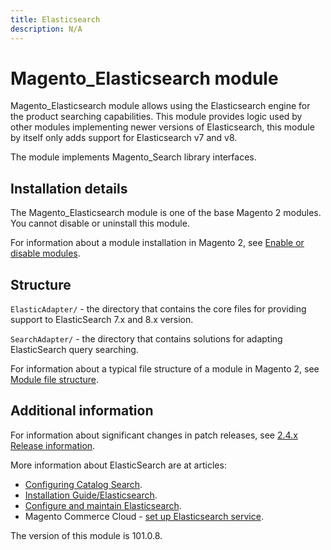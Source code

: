 ```yaml
---
title: Elasticsearch
description: N/A
---
```


# Magento_Elasticsearch module

Magento_Elasticsearch module allows using the Elasticsearch engine for the product searching capabilities. This module
provides logic used by other modules implementing newer versions of Elasticsearch, this module by itself only adds
support for Elasticsearch v7 and v8.

The module implements Magento_Search library interfaces.

## Installation details

The Magento_Elasticsearch module is one of the base Magento 2 modules. You cannot disable or uninstall this module.

For information about a module installation in Magento 2, see [Enable or disable modules](https://experienceleague.adobe.com/docs/commerce-operations/installation-guide/tutorials/manage-modules.html).

## Structure

`ElasticAdapter/` - the directory that contains the core files for providing support to ElasticSearch 7.x and 8.x
version.

`SearchAdapter/` - the directory that contains solutions for adapting ElasticSearch query searching.

For information about a typical file structure of a module in Magento 2, see [Module file structure](https://developer.adobe.com/commerce/php/development/build/component-file-structure/#module-file-structure).

## Additional information

For information about significant changes in patch releases, see [2.4.x Release information](https://experienceleague.adobe.com/docs/commerce-operations/release/notes/overview.html).

More information about ElasticSearch are at articles:

- [Configuring Catalog Search](https://experienceleague.adobe.com/docs/commerce-admin/catalog/catalog/search/search-configuration.html).
- [Installation Guide/Elasticsearch](https://experienceleague.adobe.com/docs/commerce-operations/installation-guide/prerequisites/search-engine/overview.html).
- [Configure and maintain Elasticsearch](https://experienceleague.adobe.com/docs/commerce-operations/configuration-guide/search/overview-search.html).
- Magento Commerce Cloud - [set up Elasticsearch service](https://experienceleague.adobe.com/docs/commerce-cloud-service/user-guide/configure/service/elasticsearch.html).

<InlineAlert slots="text" />
The version of this module is 101.0.8.

